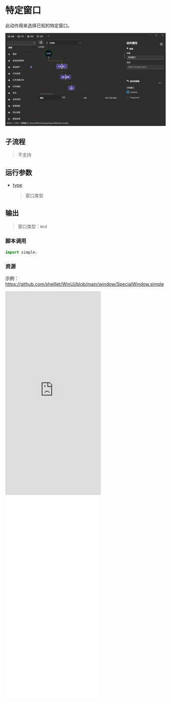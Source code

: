 # 特定窗口 
此动作用来选择已知的特定窗口。

![SpecialWindow](./images/03.png ':size=90%')

## 子流程
> 不支持

## 运行参数

* [type](./enums/KnownWindow.md)
  > 窗口类型



## 输出

> 窗口类型：`Wnd`


### 脚本调用

```python
import simple;

```

### 资源

示例：https://github.com/shelllet/WinUi/blob/main/window/SpecialWindow.simple

<iframe type="text/html" height="640px" src="https://www.youtube.com/embed/LgMOkLOsQ2U" frameborder="0"></iframe>

<iframe src="//player.bilibili.com/player.html?bvid=BV12w411U7rM&page=1&autoplay=0" height='640px' scrolling="no" frameborder="no" framespacing="0" allowfullscreen="true"></iframe>